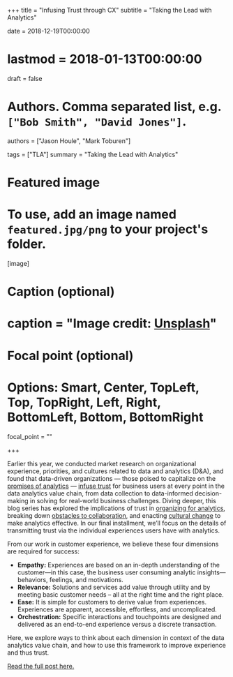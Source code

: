 +++
title = "Infusing Trust through CX"
subtitle = "Taking the Lead with Analytics"

date = 2018-12-19T00:00:00
# lastmod = 2018-01-13T00:00:00
draft = false

# Authors. Comma separated list, e.g. `["Bob Smith", "David Jones"]`.
authors = ["Jason Houle", "Mark Toburen"]

tags = ["TLA"]
summary = "Taking the Lead with Analytics"

# Featured image
# To use, add an image named `featured.jpg/png` to your project's folder. 
[image]
  # Caption (optional)
  # caption = "Image credit: [**Unsplash**](https://unsplash.com/photos/CpkOjOcXdUY)"

  # Focal point (optional)
  # Options: Smart, Center, TopLeft, Top, TopRight, Left, Right, BottomLeft, Bottom, BottomRight
  focal_point = ""

+++

Earlier this year, we conducted market research on organizational experience, priorities, and cultures related to data and analytics (D&A), and found that data-driven organizations — those poised to capitalize on the [promises of analytics](https://www.forrester.com/report/InsightsDriven+Businesses+Set+The+Pace+For+Global+Growth/-/E-RES130848) — [infuse trust](../../../publication/tla/) for business users at every point in the data analytics value chain, from data collection to data-informed decision-making in solving for real-world business challenges. Diving deeper, this blog series has explored the implications of trust in [organizing for analytics](../tla1), breaking down [obstacles to collaboration](../tla2), and enacting [cultural change](../tla3) to make analytics effective. In our final installment, we’ll focus on the details of transmitting trust via the individual experiences users have with analytics.

From our work in customer experience, we believe these four dimensions are required for success:

- **Empathy:** Experiences are based on an in-depth understanding of the customer—in this case, the business user consuming analytic insights—behaviors, feelings, and motivations.
- **Relevance:** Solutions and services add value through utility and by meeting basic customer needs – all at the right time and the right place.
- **Ease:** It is simple for customers to derive value from experiences. Experiences are apparent, accessible, effortless, and uncomplicated.
- **Orchestration:** Specific interactions and touchpoints are designed and delivered as an end-to-end experience versus a discrete transaction.

Here, we explore ways to think about each dimension in context of the data analytics value chain, and how to use this framework to improve experience and thus trust.

[Read the full post here.](http://blog.northhighland.com/taking-the-lead-with-analytics-infusing-trust-through-cx-part-four/)
